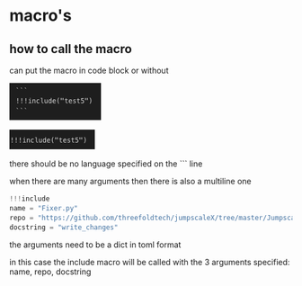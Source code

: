 # macro's

## how to call the macro

can put the macro in code block or without

![](images/include_example.png)

![](images/include_example_2.png)

there should be no language specified on the ``` line

when there are many arguments then there is also a multiline one

```python
!!!include
name = "Fixer.py"
repo = "https://github.com/threefoldtech/jumpscaleX/tree/master/Jumpscale/tools/fixer"
docstring = "write_changes"
```

the arguments need to be a dict in toml format

in this case the include macro will be called with the 3 arguments specified: name, repo, docstring



